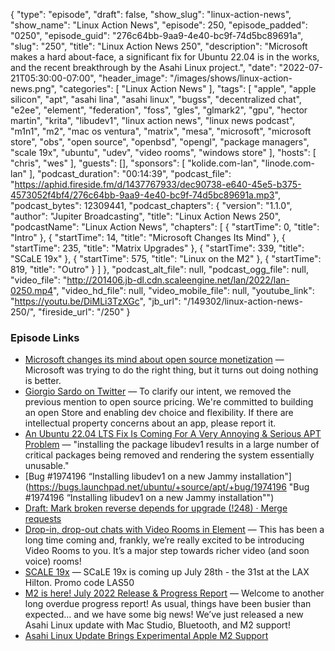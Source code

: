 {
  "type": "episode",
  "draft": false,
  "show_slug": "linux-action-news",
  "show_name": "Linux Action News",
  "episode": 250,
  "episode_padded": "0250",
  "episode_guid": "276c64bb-9aa9-4e40-bc9f-74d5bc89691a",
  "slug": "250",
  "title": "Linux Action News 250",
  "description": "Microsoft makes a hard about-face, a significant fix for Ubuntu 22.04 is in the works, and the recent breakthrough by the Asahi Linux project.",
  "date": "2022-07-21T05:30:00-07:00",
  "header_image": "/images/shows/linux-action-news.png",
  "categories": [
    "Linux Action News"
  ],
  "tags": [
    "apple",
    "apple silicon",
    "apt",
    "asahi lina",
    "asahi linux",
    "bugss",
    "decentralized chat",
    "e2ee",
    "element",
    "federation",
    "foss",
    "gles",
    "glmark2",
    "gpu",
    "hector martin",
    "krita",
    "libudev1",
    "linux action news",
    "linux news podcast",
    "m1n1",
    "m2",
    "mac os ventura",
    "matrix",
    "mesa",
    "microsoft",
    "microsoft store",
    "obs",
    "open source",
    "openbsd",
    "opengl",
    "package managers",
    "scale 19x",
    "ubuntu",
    "udev",
    "video rooms",
    "windows store"
  ],
  "hosts": [
    "chris",
    "wes"
  ],
  "guests": [],
  "sponsors": [
    "kolide.com-lan",
    "linode.com-lan"
  ],
  "podcast_duration": "00:14:39",
  "podcast_file": "https://aphid.fireside.fm/d/1437767933/dec90738-e640-45e5-b375-4573052f4bf4/276c64bb-9aa9-4e40-bc9f-74d5bc89691a.mp3",
  "podcast_bytes": 12309441,
  "podcast_chapters": {
    "version": "1.1.0",
    "author": "Jupiter Broadcasting",
    "title": "Linux Action News 250",
    "podcastName": "Linux Action News",
    "chapters": [
      {
        "startTime": 0,
        "title": "Intro"
      },
      {
        "startTime": 14,
        "title": "Microsoft Changes Its Mind"
      },
      {
        "startTime": 235,
        "title": "Matrix Upgrades"
      },
      {
        "startTime": 339,
        "title": "SCaLE 19x"
      },
      {
        "startTime": 575,
        "title": "Linux on the M2"
      },
      {
        "startTime": 819,
        "title": "Outro"
      }
    ]
  },
  "podcast_alt_file": null,
  "podcast_ogg_file": null,
  "video_file": "http://201406.jb-dl.cdn.scaleengine.net/lan/2022/lan-0250.mp4",
  "video_hd_file": null,
  "video_mobile_file": null,
  "youtube_link": "https://youtu.be/DiMLi3TzXGc",
  "jb_url": "/149302/linux-action-news-250/",
  "fireside_url": "/250"
}


### Episode Links

  * [Microsoft changes its mind about open source monetization](https://www.pcgamer.com/microsoft-store-u-turn-open-source/ "Microsoft changes its mind about open source monetization") — Microsoft was trying to do the right thing, but it turns out doing nothing is better.
  * [Giorgio Sardo on Twitter](https://twitter.com/gisardo/status/1549055495243194371 "Giorgio Sardo on Twitter") — To clarify our intent, we removed the previous mention to open source pricing. We're committed to building an open Store and enabling dev choice and flexibility. If there are intellectual property concerns about an app, please report it.
  * [An Ubuntu 22.04 LTS Fix Is Coming For A Very Annoying & Serious APT Problem](https://www.phoronix.com/scan.php?page=news_item&px=Ubuntu-22.04-APT-Breaks-Things "An Ubuntu 22.04 LTS Fix Is Coming For A Very Annoying & Serious APT Problem") — "installing the package libudev1 results in a large number of critical packages being removed and rendering the system essentially unusable."
  * [Bug #1974196 “Installing libudev1 on a new Jammy installation"](https://bugs.launchpad.net/ubuntu/+source/apt/+bug/1974196 "Bug #1974196 “Installing libudev1 on a new Jammy installation"")
  * [Draft: Mark broken reverse depends for upgrade (!248) · Merge requests](https://salsa.debian.org/apt-team/apt/-/merge_requests/248 "Draft: Mark broken reverse depends for upgrade \(!248\) · Merge requests")
  * [Drop-in, drop-out chats with Video Rooms in Element](https://element.io/blog/drop-in-drop-out-chats-with-video-rooms-and-a-new-search-experience "Drop-in, drop-out chats with Video Rooms in Element") — This has been a long time coming and, frankly, we’re really excited to be introducing Video Rooms to you. It’s a major step towards richer video (and soon voice) rooms!
  * [SCALE 19x](https://www.socallinuxexpo.org/blog/scale-19x-and-covid-19 "SCALE 19x") — SCaLE 19x is coming up July 28th - the 31st at the LAX Hilton. Promo code LAS50
  * [M2 is here! July 2022 Release & Progress Report](https://asahilinux.org/2022/07/july-2022-release/ "M2 is here! July 2022 Release & Progress Report") — Welcome to another long overdue progress report! As usual, things have been busier than expected… and we have some big news! We’ve just released a new Asahi Linux update with Mac Studio, Bluetooth, and M2 support!
  * [Asahi Linux Update Brings Experimental Apple M2 Support](https://www.phoronix.com/scan.php?page=news_item&px=Asahi-Linux-Apple-M2-Initial "Asahi Linux Update Brings Experimental Apple M2 Support")


